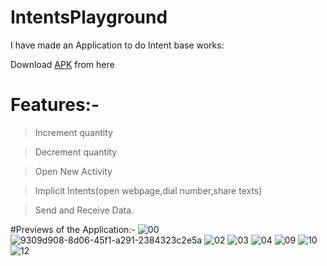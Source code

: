 # IntentsPlayground
I have made an Application to do Intent base works:

Download [APK](https://github.com/pulkitagrawal20/IntentsPlayground/releases/download/v1.0/app-debug.apk) from here

# Features:-
>Increment quantity

>Decrement quantity

>Open New Activity

>Implicit Intents(open webpage,dial number,share texts)

>Send and Receive Data.

#Previews of the Application:-
![00](https://user-images.githubusercontent.com/69674896/117582092-e2130f80-b11d-11eb-9de0-0e953e9dca6d.png)
![9309d908-8d06-45f1-a291-2384323c2e5a](https://user-images.githubusercontent.com/69674896/117582098-e808f080-b11d-11eb-88b7-e628d7974ac4.jpg)
![02](https://user-images.githubusercontent.com/69674896/117582105-f0f9c200-b11d-11eb-9ca4-eefbcbf128d5.png)
![03](https://user-images.githubusercontent.com/69674896/117582109-f48d4900-b11d-11eb-8095-816604293c53.png)
![04](https://user-images.githubusercontent.com/69674896/117582110-f8b96680-b11d-11eb-894c-4a26c9fa5b3c.png)
![09](https://user-images.githubusercontent.com/69674896/117582112-fc4ced80-b11d-11eb-8a51-50245a7c673e.png)
![10](https://user-images.githubusercontent.com/69674896/117582113-ff47de00-b11d-11eb-9f7b-1953464e828b.png)
![12](https://user-images.githubusercontent.com/69674896/117582116-040c9200-b11e-11eb-97a2-ed99650f3bdc.png)


